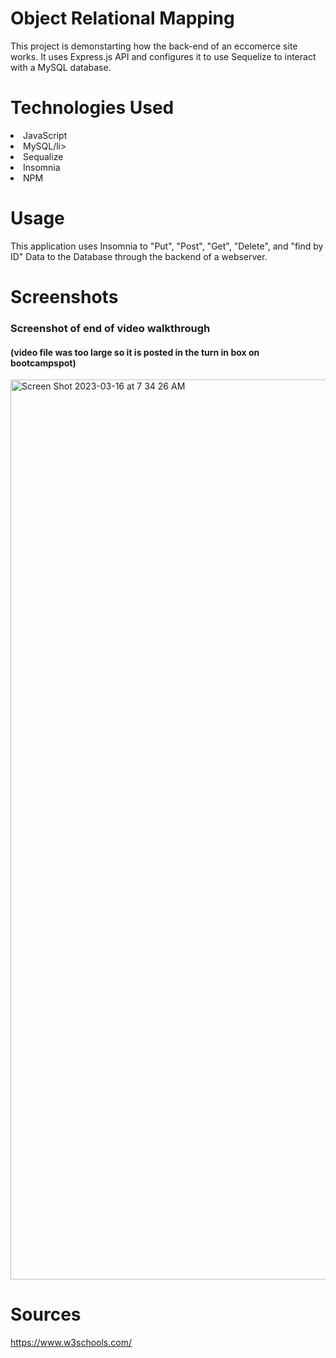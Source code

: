 # Object Relational Mapping

This project is demonstarting how the back-end of an eccomerce site works. It uses Express.js API and configures it to use Sequelize to interact with a MySQL database.

# Technologies Used
<li>JavaScript</li>
<li>MySQL/li>
<li>Sequalize</li>
<li>Insomnia</li>
<li>NPM</li>


# Usage

This application uses Insomnia to "Put", "Post", "Get", "Delete", and "find by ID" Data to the Database through the backend of a webserver.

# Screenshots

### Screenshot of end of video walkthrough 
#### (video file was too large so it is posted in the turn in box on bootcampspot)

<img width="1440" alt="Screen Shot 2023-03-16 at 7 34 26 AM" src="https://user-images.githubusercontent.com/118941179/225650643-b9572ee1-6857-4504-b2e0-6edaa0076395.png">


# Sources

https://www.w3schools.com/

